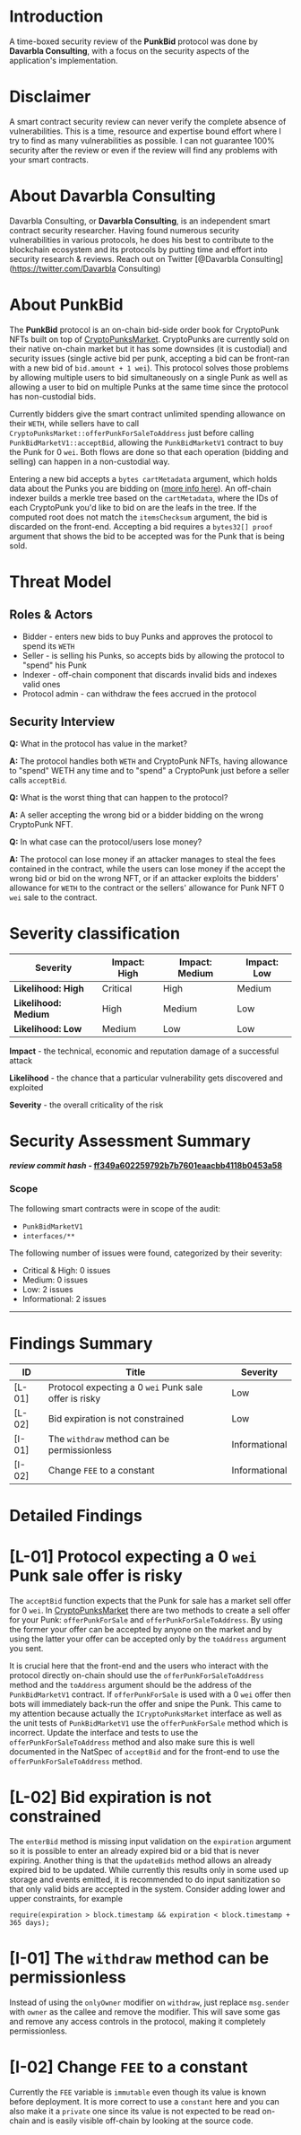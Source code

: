 # Introduction

A time-boxed security review of the **PunkBid** protocol was done by **Davarbla Consulting**, with a focus on the security aspects of the application's implementation.

# Disclaimer

A smart contract security review can never verify the complete absence of vulnerabilities. This is a time, resource and expertise bound effort where I try to find as many vulnerabilities as possible. I can not guarantee 100% security after the review or even if the review will find any problems with your smart contracts.

# About **Davarbla Consulting**

 Davarbla Consulting, or **Davarbla Consulting**, is an independent smart contract security researcher. Having found numerous security vulnerabilities in various protocols, he does his best to contribute to the blockchain ecosystem and its protocols by putting time and effort into security research & reviews. Reach out on Twitter [@Davarbla Consulting](https://twitter.com/Davarbla Consulting)

# About **PunkBid**

The **PunkBid** protocol is an on-chain bid-side order book for CryptoPunk NFTs built on top of [CryptoPunksMarket](https://github.com/larvalabs/cryptopunks/blob/11532167fa705ced569fc3206df0484f9027e1ee/contracts/CryptoPunksMarket.sol). CryptoPunks are currently sold on their native on-chain market but it has some downsides (it is custodial) and security issues (single active bid per punk, accepting a bid can be front-ran with a new bid of `bid.amount + 1 wei`). This protocol solves those problems by allowing multiple users to bid simultaneously on a single Punk as well as allowing a user to bid on multiple Punks at the same time since the protocol has non-custodial bids.

Currently bidders give the smart contract unlimited spending allowance on their `WETH`, while sellers have to call `CryptoPunksMarket::offerPunkForSaleToAddress` just before calling `PunkBidMarketV1::acceptBid`, allowing the `PunkBidMarketV1` contract to buy the Punk for 0 `wei`. Both flows are done so that each operation (bidding and selling) can happen in a non-custodial way.

Entering a new bid accepts a `bytes cartMetadata` argument, which holds data about the Punks you are bidding on ([more info here](https://github.com/punkbid/punkbid-js-sdk)). An off-chain indexer builds a merkle tree based on the `cartMetadata`, where the IDs of each CryptoPunk you'd like to bid on are the leafs in the tree. If the computed root does not match the `itemsChecksum` argument, the bid is discarded on the front-end. Accepting a bid requires a `bytes32[] proof` argument that shows the bid to be accepted was for the Punk that is being sold.

# Threat Model

## Roles & Actors

- Bidder - enters new bids to buy Punks and approves the protocol to spend its `WETH`
- Seller - is selling his Punks, so accepts bids by allowing the protocol to "spend" his Punk
- Indexer - off-chain component that discards invalid bids and indexes valid ones
- Protocol admin - can withdraw the fees accrued in the protocol

## Security Interview

**Q:** What in the protocol has value in the market?

**A:** The protocol handles both `WETH` and CryptoPunk NFTs, having allowance to "spend" WETH any time and to "spend" a CryptoPunk just before a seller calls `acceptBid`.

**Q:** What is the worst thing that can happen to the protocol?

**A:** A seller accepting the wrong bid or a bidder bidding on the wrong CryptoPunk NFT.

**Q:** In what case can the protocol/users lose money?

**A:** The protocol can lose money if an attacker manages to steal the fees contained in the contract, while the users can lose money if the accept the wrong bid or bid on the wrong NFT, or if an attacker exploits the bidders' allowance for `WETH` to the contract or the sellers' allowance for Punk NFT 0 `wei` sale to the contract.

# Severity classification

| Severity               | Impact: High | Impact: Medium | Impact: Low |
| ---------------------- | ------------ | -------------- | ----------- |
| **Likelihood: High**   | Critical     | High           | Medium      |
| **Likelihood: Medium** | High         | Medium         | Low         |
| **Likelihood: Low**    | Medium       | Low            | Low         |

**Impact** - the technical, economic and reputation damage of a successful attack

**Likelihood** - the chance that a particular vulnerability gets discovered and exploited

**Severity** - the overall criticality of the risk

# Security Assessment Summary

**_review commit hash_ - [ff349a602259792b7b7601eaacbb4118b0453a58](https://github.com/punkbid/punkbid-v1-contract/tree/ff349a602259792b7b7601eaacbb4118b0453a58)**

### Scope

The following smart contracts were in scope of the audit:

- `PunkBidMarketV1`
- `interfaces/**`

The following number of issues were found, categorized by their severity:

- Critical & High: 0 issues
- Medium: 0 issues
- Low: 2 issues
- Informational: 2 issues

---

# Findings Summary

| ID     | Title                                                 | Severity      |
| ------ | ----------------------------------------------------- | ------------- |
| [L-01] | Protocol expecting a 0 `wei` Punk sale offer is risky | Low           |
| [L-02] | Bid expiration is not constrained                     | Low           |
| [I-01] | The `withdraw` method can be permissionless           | Informational |
| [I-02] | Change `FEE` to a constant                            | Informational |

# Detailed Findings

# [L-01] Protocol expecting a 0 `wei` Punk sale offer is risky

The `acceptBid` function expects that the Punk for sale has a market sell offer for 0 `wei`. In [CryptoPunksMarket](https://github.com/larvalabs/cryptopunks/blob/11532167fa705ced569fc3206df0484f9027e1ee/contracts/CryptoPunksMarket.sol) there are two methods to create a sell offer for your Punk: `offerPunkForSale` and `offerPunkForSaleToAddress`. By using the former your offer can be accepted by anyone on the market and by using the latter your offer can be accepted only by the `toAddress` argument you sent.

It is crucial here that the front-end and the users who interact with the protocol directly on-chain should use the `offerPunkForSaleToAddress` method and the `toAddress` argument should be the address of the `PunkBidMarketV1` contract. If `offerPunkForSale` is used with a 0 `wei` offer then bots will immediately back-run the offer and snipe the Punk. This came to my attention because actually the `ICryptoPunksMarket` interface as well as the unit tests of `PunkBidMarketV1` use the `offerPunkForSale` method which is incorrect. Update the interface and tests to use the `offerPunkForSaleToAddress` method and also make sure this is well documented in the NatSpec of `acceptBid` and for the front-end to use the `offerPunkForSaleToAddress` method.

# [L-02] Bid expiration is not constrained

The `enterBid` method is missing input validation on the `expiration` argument so it is possible to enter an already expired bid or a bid that is never expiring. Another thing is that the `updateBids` method allows an already expired bid to be updated. While currently this results only in some used up storage and events emitted, it is recommended to do input sanitization so that only valid bids are accepted in the system. Consider adding lower and upper constraints, for example

```solidity
require(expiration > block.timestamp && expiration < block.timestamp + 365 days);
```

# [I-01] The `withdraw` method can be permissionless

Instead of using the `onlyOwner` modifier on `withdraw`, just replace `msg.sender` with `owner` as the callee and remove the modifier. This will save some gas and remove any access controls in the protocol, making it completely permissionless.

# [I-02] Change `FEE` to a constant

Currently the `FEE` variable is `immutable` even though its value is known before deployment. It is more correct to use a `constant` here and you can also make it a `private` one since its value is not expected to be read on-chain and is easily visible off-chain by looking at the source code.

